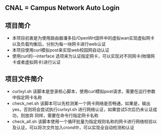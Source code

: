 ## CNAL = Campus Network Auto Login
## 项目简介
- 本项目初衷是为使用路由器潘多拉/OpenWrt固件中的虚拟wan实现虚拟网卡以及负载均衡后，分别为每一块网卡进行web认证
- 本项目使用curl模拟post来实现web校园网自动认证
- 使用curl的--interface 选项来为认证指定网卡，可以实现对不同网卡(物理网卡或者虚拟网卡)进行认证

## 项目文件简介
- curlxyl.sh
    该脚本是登录核心脚本，使用curl模拟post请求，需要在运行参数中指定网卡名称
- check_net.sh
    该脚本可以先检测某一个网卡网络是否畅通，如果是，输出yes，否则将会尝试执行curlxyl.sh 进行网络认证，如果尝试5次后仍未认证成功，则放弃
    同样，需要在命令行指定网卡名称
- check_all.sh
    该脚本使用一个循环批量为指定规则名称的网卡进行网络校验以及认证，可以将次文件加入crond中，可以实现全自动检测和认证

